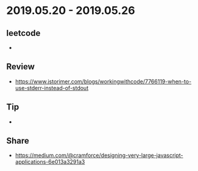 # 2019.05.20 - 2019.05.26

## leetcode
*

## Review
* https://www.jstorimer.com/blogs/workingwithcode/7766119-when-to-use-stderr-instead-of-stdout  


## Tip
*

## Share
* https://medium.com/@cramforce/designing-very-large-javascript-applications-6e013a3291a3
